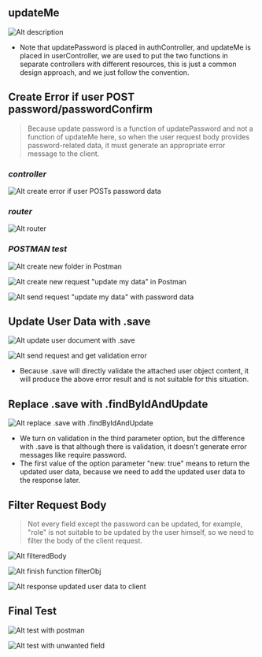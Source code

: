 ## **updateMe**

![Alt description](pic/01.jpg)

- Note that updatePassword is placed in authController, and updateMe is placed in userController, we are used to put the two functions in separate controllers with different resources, this is just a common design approach, and we just follow the convention.

## **Create Error if user POST password/passwordConfirm**

> Because update password is a function of updatePassword and not a function of updateMe here, so when the user request body provides password-related data, it must generate an appropriate error message to the client.

### _controller_

![Alt create error if user POSTs password data](pic/02.jpg)

### _router_

![Alt router](pic/03.jpg)

### _POSTMAN test_

![Alt create new folder in Postman](pic/04.jpg)

![Alt create new request "update my data" in Postman](pic/05.jpg)

![Alt send request "update my data" with password data](pic/06.jpg)

## **Update User Data with .save**

![Alt update user document with .save](pic/07.jpg)

![Alt send request and get validation error](pic/08.jpg)

- Because .save will directly validate the attached user object content, it will produce the above error result and is not suitable for this situation.

## **Replace .save with .findByIdAndUpdate**

![Alt replace .save with .findByIdAndUpdate](pic/09.jpg)

- We turn on validation in the third parameter option, but the difference with .save is that although there is validation, it doesn't generate error messages like require password.
- The first value of the option parameter "new: true" means to return the updated user data, because we need to add the updated user data to the response later.

## **Filter Request Body**

> Not every field except the password can be updated, for example, "role" is not suitable to be updated by the user himself, so we need to filter the body of the client request.

![Alt filteredBody](pic/10.jpg)

![Alt finish function filterObj](pic/11.jpg)

![Alt response updated user data to client](pic/12.jpg)

## **Final Test**

![Alt test with postman](pic/13.jpg)

![Alt test with unwanted field](pic/14.jpg)
